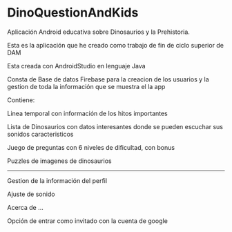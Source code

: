 # DinoQuestionAndKids
Aplicación Android educativa sobre Dinosaurios y la Prehistoria.

Esta es la aplicación que he creado como trabajo de fin de ciclo superior de  DAM

Esta creada  con  AndroidStudio en lenguaje Java

Consta de Base de datos Firebase  para la creacion de los usuarios y la gestion de toda la información que se muestra el la app

Contiene:

Linea temporal con información de los hitos importantes

Lista de Dinosaurios con datos interesantes donde se pueden escuchar sus  sonidos caracteristicos

Juego de preguntas con 6 niveles de dificultad, con bonus 

Puzzles de imagenes de dinosaurios

-----------
Gestion de la información del perfil

Ajuste de sonido

Acerca de ...

Opción de entrar como invitado con la cuenta de google
